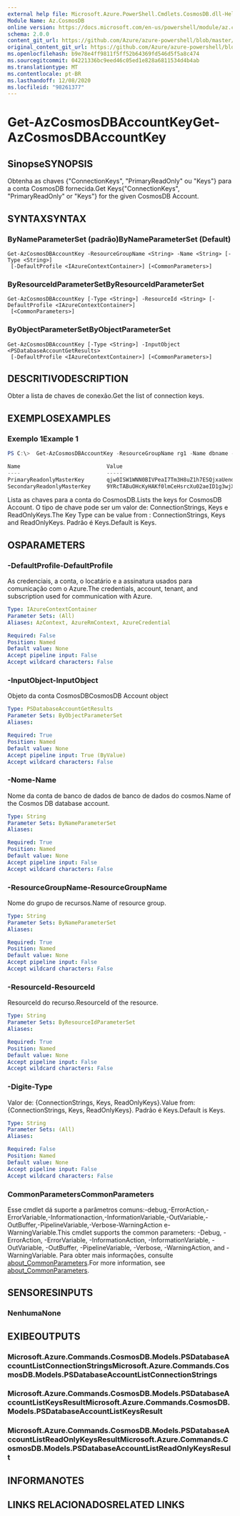 ```yaml
---
external help file: Microsoft.Azure.PowerShell.Cmdlets.CosmosDB.dll-Help.xml
Module Name: Az.CosmosDB
online version: https://docs.microsoft.com/en-us/powershell/module/az.cosmosdb/get-azcosmosdbaccountkey
schema: 2.0.0
content_git_url: https://github.com/Azure/azure-powershell/blob/master/src/CosmosDB/CosmosDB/help/Get-AzCosmosDBAccountKey.md
original_content_git_url: https://github.com/Azure/azure-powershell/blob/master/src/CosmosDB/CosmosDB/help/Get-AzCosmosDBAccountKey.md
ms.openlocfilehash: b9e78e4ff9811f5ff52b64369fd546d5f5a8c474
ms.sourcegitcommit: 04221336bc9eed46c05ed1e828a6811534d4b4ab
ms.translationtype: MT
ms.contentlocale: pt-BR
ms.lasthandoff: 12/08/2020
ms.locfileid: "98261377"
---
```

# <span data-ttu-id="6b4a1-101">Get-AzCosmosDBAccountKey</span><span class="sxs-lookup"><span data-stu-id="6b4a1-101">Get-AzCosmosDBAccountKey</span></span>

## <span data-ttu-id="6b4a1-102">Sinopse</span><span class="sxs-lookup"><span data-stu-id="6b4a1-102">SYNOPSIS</span></span>
<span data-ttu-id="6b4a1-103">Obtenha as chaves {"ConnectionKeys", "PrimaryReadOnly" ou "Keys"} para a conta CosmosDB fornecida.</span><span class="sxs-lookup"><span data-stu-id="6b4a1-103">Get Keys{"ConnectionKeys", "PrimaryReadOnly" or "Keys"} for the given CosmosDB Account.</span></span> 

## <span data-ttu-id="6b4a1-104">SYNTAX</span><span class="sxs-lookup"><span data-stu-id="6b4a1-104">SYNTAX</span></span>

### <span data-ttu-id="6b4a1-105">ByNameParameterSet (padrão)</span><span class="sxs-lookup"><span data-stu-id="6b4a1-105">ByNameParameterSet (Default)</span></span>
```
Get-AzCosmosDBAccountKey -ResourceGroupName <String> -Name <String> [-Type <String>]
 [-DefaultProfile <IAzureContextContainer>] [<CommonParameters>]
```

### <span data-ttu-id="6b4a1-106">ByResourceIdParameterSet</span><span class="sxs-lookup"><span data-stu-id="6b4a1-106">ByResourceIdParameterSet</span></span>
```
Get-AzCosmosDBAccountKey [-Type <String>] -ResourceId <String> [-DefaultProfile <IAzureContextContainer>]
 [<CommonParameters>]
```

### <span data-ttu-id="6b4a1-107">ByObjectParameterSet</span><span class="sxs-lookup"><span data-stu-id="6b4a1-107">ByObjectParameterSet</span></span>
```
Get-AzCosmosDBAccountKey [-Type <String>] -InputObject <PSDatabaseAccountGetResults>
 [-DefaultProfile <IAzureContextContainer>] [<CommonParameters>]
```

## <span data-ttu-id="6b4a1-108">DESCRITIVO</span><span class="sxs-lookup"><span data-stu-id="6b4a1-108">DESCRIPTION</span></span>
<span data-ttu-id="6b4a1-109">Obter a lista de chaves de conexão.</span><span class="sxs-lookup"><span data-stu-id="6b4a1-109">Get the list of connection keys.</span></span>

## <span data-ttu-id="6b4a1-110">EXEMPLOS</span><span class="sxs-lookup"><span data-stu-id="6b4a1-110">EXAMPLES</span></span>

### <span data-ttu-id="6b4a1-111">Exemplo 1</span><span class="sxs-lookup"><span data-stu-id="6b4a1-111">Example 1</span></span>
```powershell
PS C:\>  Get-AzCosmosDBAccountKey -ResourceGroupName rg1 -Name dbname -Type "ReadOnlyKeys"

Name                           Value
----                           -----
PrimaryReadonlyMasterKey       qjw0ISW1WNN0BIVPeaI7Tm3H8uZ1h7ESQjxaUendxHmIUNQowVvcL84fTqeXoC2HFgyu8Zo1mCFEcg0jZJHPjA==
SecondaryReadonlyMasterKey     9YRcTABuOHcKyHAKf0lmCeHsrcXu02aeID1g3wjXjlX8SU4s2WNlEB5htJoy3xqxNDqIyGfnq3dblLbrZDbesg==
```

<span data-ttu-id="6b4a1-112">Lista as chaves para a conta do CosmosDB.</span><span class="sxs-lookup"><span data-stu-id="6b4a1-112">Lists the keys for CosmosDB Account.</span></span> <span data-ttu-id="6b4a1-113">O tipo de chave pode ser um valor de: ConnectionStrings, Keys e ReadOnlyKeys.</span><span class="sxs-lookup"><span data-stu-id="6b4a1-113">The Key Type can be value from : ConnectionStrings, Keys and ReadOnlyKeys.</span></span> <span data-ttu-id="6b4a1-114">Padrão é Keys.</span><span class="sxs-lookup"><span data-stu-id="6b4a1-114">Default is Keys.</span></span>

## <span data-ttu-id="6b4a1-115">OS</span><span class="sxs-lookup"><span data-stu-id="6b4a1-115">PARAMETERS</span></span>

### <span data-ttu-id="6b4a1-116">-DefaultProfile</span><span class="sxs-lookup"><span data-stu-id="6b4a1-116">-DefaultProfile</span></span>
<span data-ttu-id="6b4a1-117">As credenciais, a conta, o locatário e a assinatura usados para comunicação com o Azure.</span><span class="sxs-lookup"><span data-stu-id="6b4a1-117">The credentials, account, tenant, and subscription used for communication with Azure.</span></span>

```yaml
Type: IAzureContextContainer
Parameter Sets: (All)
Aliases: AzContext, AzureRmContext, AzureCredential

Required: False
Position: Named
Default value: None
Accept pipeline input: False
Accept wildcard characters: False
```

### <span data-ttu-id="6b4a1-118">-InputObject</span><span class="sxs-lookup"><span data-stu-id="6b4a1-118">-InputObject</span></span>
<span data-ttu-id="6b4a1-119">Objeto da conta CosmosDB</span><span class="sxs-lookup"><span data-stu-id="6b4a1-119">CosmosDB Account object</span></span>

```yaml
Type: PSDatabaseAccountGetResults
Parameter Sets: ByObjectParameterSet
Aliases:

Required: True
Position: Named
Default value: None
Accept pipeline input: True (ByValue)
Accept wildcard characters: False
```

### <span data-ttu-id="6b4a1-120">-Nome</span><span class="sxs-lookup"><span data-stu-id="6b4a1-120">-Name</span></span>
<span data-ttu-id="6b4a1-121">Nome da conta de banco de dados de banco de dados do cosmos.</span><span class="sxs-lookup"><span data-stu-id="6b4a1-121">Name of the Cosmos DB database account.</span></span>

```yaml
Type: String
Parameter Sets: ByNameParameterSet
Aliases:

Required: True
Position: Named
Default value: None
Accept pipeline input: False
Accept wildcard characters: False
```

### <span data-ttu-id="6b4a1-122">-ResourceGroupName</span><span class="sxs-lookup"><span data-stu-id="6b4a1-122">-ResourceGroupName</span></span>
<span data-ttu-id="6b4a1-123">Nome do grupo de recursos.</span><span class="sxs-lookup"><span data-stu-id="6b4a1-123">Name of resource group.</span></span>

```yaml
Type: String
Parameter Sets: ByNameParameterSet
Aliases:

Required: True
Position: Named
Default value: None
Accept pipeline input: False
Accept wildcard characters: False
```

### <span data-ttu-id="6b4a1-124">-ResourceId</span><span class="sxs-lookup"><span data-stu-id="6b4a1-124">-ResourceId</span></span>
<span data-ttu-id="6b4a1-125">ResourceId do recurso.</span><span class="sxs-lookup"><span data-stu-id="6b4a1-125">ResourceId of the resource.</span></span>

```yaml
Type: String
Parameter Sets: ByResourceIdParameterSet
Aliases:

Required: True
Position: Named
Default value: None
Accept pipeline input: False
Accept wildcard characters: False
```

### <span data-ttu-id="6b4a1-126">-Digite</span><span class="sxs-lookup"><span data-stu-id="6b4a1-126">-Type</span></span>
<span data-ttu-id="6b4a1-127">Valor de: {ConnectionStrings, Keys, ReadOnlyKeys}.</span><span class="sxs-lookup"><span data-stu-id="6b4a1-127">Value from: {ConnectionStrings, Keys, ReadOnlyKeys}.</span></span>
<span data-ttu-id="6b4a1-128">Padrão é Keys.</span><span class="sxs-lookup"><span data-stu-id="6b4a1-128">Default is Keys.</span></span>

```yaml
Type: String
Parameter Sets: (All)
Aliases:

Required: False
Position: Named
Default value: None
Accept pipeline input: False
Accept wildcard characters: False
```

### <span data-ttu-id="6b4a1-129">CommonParameters</span><span class="sxs-lookup"><span data-stu-id="6b4a1-129">CommonParameters</span></span>
<span data-ttu-id="6b4a1-130">Esse cmdlet dá suporte a parâmetros comuns:-debug,-ErrorAction,-ErrorVariable,-Informationaction,-InformationVariable,-OutVariable,-OutBuffer,-PipelineVariable,-Verbose-WarningAction e-WarningVariable.</span><span class="sxs-lookup"><span data-stu-id="6b4a1-130">This cmdlet supports the common parameters: -Debug, -ErrorAction, -ErrorVariable, -InformationAction, -InformationVariable, -OutVariable, -OutBuffer, -PipelineVariable, -Verbose, -WarningAction, and -WarningVariable.</span></span> <span data-ttu-id="6b4a1-131">Para obter mais informações, consulte [about_CommonParameters](http://go.microsoft.com/fwlink/?LinkID=113216).</span><span class="sxs-lookup"><span data-stu-id="6b4a1-131">For more information, see [about_CommonParameters](http://go.microsoft.com/fwlink/?LinkID=113216).</span></span>

## <span data-ttu-id="6b4a1-132">SENSORES</span><span class="sxs-lookup"><span data-stu-id="6b4a1-132">INPUTS</span></span>

### <span data-ttu-id="6b4a1-133">Nenhuma</span><span class="sxs-lookup"><span data-stu-id="6b4a1-133">None</span></span>

## <span data-ttu-id="6b4a1-134">EXIBE</span><span class="sxs-lookup"><span data-stu-id="6b4a1-134">OUTPUTS</span></span>

### <span data-ttu-id="6b4a1-135">Microsoft.Azure.Commands.CosmosDB.Models.PSDatabaseAccountListConnectionStrings</span><span class="sxs-lookup"><span data-stu-id="6b4a1-135">Microsoft.Azure.Commands.CosmosDB.Models.PSDatabaseAccountListConnectionStrings</span></span>

### <span data-ttu-id="6b4a1-136">Microsoft.Azure.Commands.CosmosDB.Models.PSDatabaseAccountListKeysResult</span><span class="sxs-lookup"><span data-stu-id="6b4a1-136">Microsoft.Azure.Commands.CosmosDB.Models.PSDatabaseAccountListKeysResult</span></span>

### <span data-ttu-id="6b4a1-137">Microsoft.Azure.Commands.CosmosDB.Models.PSDatabaseAccountListReadOnlyKeysResult</span><span class="sxs-lookup"><span data-stu-id="6b4a1-137">Microsoft.Azure.Commands.CosmosDB.Models.PSDatabaseAccountListReadOnlyKeysResult</span></span>

## <span data-ttu-id="6b4a1-138">INFORMA</span><span class="sxs-lookup"><span data-stu-id="6b4a1-138">NOTES</span></span>

## <span data-ttu-id="6b4a1-139">LINKS RELACIONADOS</span><span class="sxs-lookup"><span data-stu-id="6b4a1-139">RELATED LINKS</span></span>

